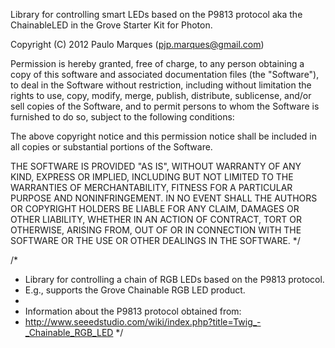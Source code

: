 Library for controlling smart LEDs based on the P9813 protocol aka the ChainableLED in the Grove Starter Kit for Photon.

Copyright (C) 2012 Paulo Marques (pjp.marques@gmail.com)

Permission is hereby granted, free of charge, to any person obtaining a copy of
this software and associated documentation files (the "Software"), to deal in
the Software without restriction, including without limitation the rights to
use, copy, modify, merge, publish, distribute, sublicense, and/or sell copies of
the Software, and to permit persons to whom the Software is furnished to do so,
subject to the following conditions:

The above copyright notice and this permission notice shall be included in all
copies or substantial portions of the Software.

THE SOFTWARE IS PROVIDED "AS IS", WITHOUT WARRANTY OF ANY KIND, EXPRESS OR
IMPLIED, INCLUDING BUT NOT LIMITED TO THE WARRANTIES OF MERCHANTABILITY, FITNESS
FOR A PARTICULAR PURPOSE AND NONINFRINGEMENT. IN NO EVENT SHALL THE AUTHORS OR
COPYRIGHT HOLDERS BE LIABLE FOR ANY CLAIM, DAMAGES OR OTHER LIABILITY, WHETHER
IN AN ACTION OF CONTRACT, TORT OR OTHERWISE, ARISING FROM, OUT OF OR IN
CONNECTION WITH THE SOFTWARE OR THE USE OR OTHER DEALINGS IN THE SOFTWARE.
*/

/*
 * Library for controlling a chain of RGB LEDs based on the P9813 protocol.
 * E.g., supports the Grove Chainable RGB LED product.
 *
 * Information about the P9813 protocol obtained from:
 * http://www.seeedstudio.com/wiki/index.php?title=Twig_-_Chainable_RGB_LED
 */